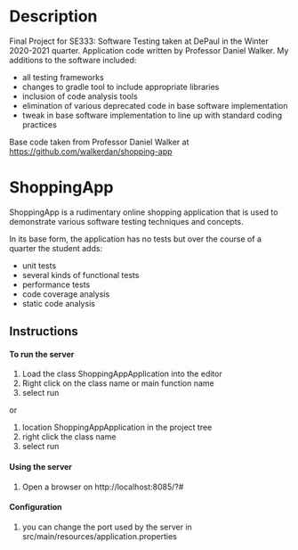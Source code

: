 # Description
Final Project for SE333: Software Testing taken at DePaul in the Winter 2020-2021 quarter. Application code written by Professor Daniel Walker. My additions to the software included:
* all testing frameworks
* changes to gradle tool to include appropriate libraries
* inclusion of code analysis tools
* elimination of various deprecated code in base software implementation
* tweak in base software implementation to line up with standard coding practices

Base code taken from Professor Daniel Walker at https://github.com/walkerdan/shopping-app



# ShoppingApp
ShoppingApp is a rudimentary online shopping application that is used to demonstrate various software testing techniques and concepts.

In its base form, the application has no tests but over the course of a quarter the student adds:
* unit tests
* several kinds of functional tests
* performance tests
* code coverage analysis
* static code analysis

## Instructions
#### To run the server
1. Load the class ShoppingAppApplication into the editor
2. Right click on the class name or main function name
3. select run

or
1. location ShoppingAppApplication in the project tree
2. right click the class name
3. select run


#### Using the server
1. Open a browser on http://localhost:8085/?#

#### Configuration
1. you can change the port used by the server in src/main/resources/application.properties
